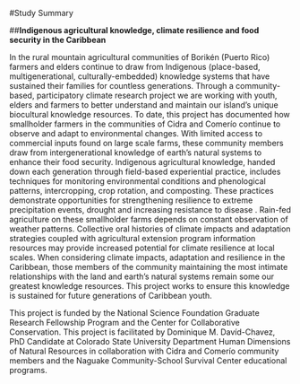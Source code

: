 #Study Summary

##**Indigenous agricultural knowledge, climate resilience and food security in the Caribbean**

In the rural mountain agricultural communities of Borikén (Puerto Rico) farmers and elders continue to draw from Indigenous (place-based, multigenerational, culturally-embedded) knowledge systems that have sustained their families for countless generations. Through a community-based, participatory climate research project we are working with youth, elders and farmers to better understand and maintain our island’s unique biocultural knowledge resources. To date, this project has documented how smallholder farmers in the communities of Cidra and Comerío continue to observe and adapt to environmental changes. With limited access to commercial inputs found on large scale farms, these community members draw from intergenerational knowledge of earth’s natural systems to enhance their food security. Indigenous agricultural knowledge, handed down each generation through field-based experiential practice, includes techniques for monitoring environmental conditions and phenological patterns, intercropping, crop rotation, and composting. These practices demonstrate opportunities for strengthening resilience to extreme precipitation events, drought and increasing resistance to disease . Rain-fed agriculture on these smallholder farms depends on constant observation of weather patterns. Collective oral histories of climate impacts and adaptation strategies coupled with agricultural extension program information resources may provide increased potential for climate resilience at local scales. When considering climate impacts, adaptation and resilience in the Caribbean, those members of the community maintaining the most intimate relationships with the land and earth’s natural systems remain some our greatest knowledge resources. This project works to ensure this knowledge is sustained for future generations of Caribbean youth. 

This project is funded by the National Science Foundation Graduate Research Fellowship Program and the Center for Collaborative Conservation. This project is facilitated by Dominique M. Davíd-Chavez, PhD Candidate at Colorado State University Department Human Dimensions of Natural Resources in collaboration with Cidra and Comerío community members and the Naguake Community-School Survival Center educational programs.


